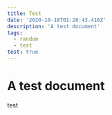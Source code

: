 ```yaml
---
title: Test
date: '2020-10-18T01:28:43.416Z'
description: 'A test document'
tags:
  - random
  - test
test: true
---
```


# A test document

test
